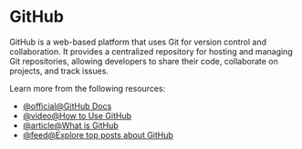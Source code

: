 # GitHub

GitHub is a web-based platform that uses Git for version control and collaboration. It provides a centralized repository for hosting and managing Git repositories, allowing developers to share their code, collaborate on projects, and track issues.

Learn more from the following resources:

- [@official@GitHub Docs](https://docs.github.com/en)
- [@video@How to Use GitHub](https://www.youtube.com/watch?v=v_1iqtOnUMg)
- [@article@What is GitHub](https://blog.hubspot.com/website/what-is-github-used-for)
- [@feed@Explore top posts about GitHub](https://app.daily.dev/tags/github?ref=roadmapsh)
